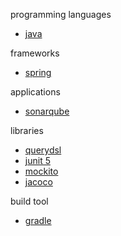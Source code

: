 programming languages
- [java](./java/README.md)

frameworks
- [spring](./spring/README.md)

applications
- [sonarqube](./sonarqube/README.md)

libraries
- [querydsl](./querydsl/README.md)
- [junit 5](./testing/junit5/README.md)
- [mockito](./testing/mockito/README.md)
- [jacoco](./testing/jacoco/README.md)

build tool
- [gradle](./gradle/README.md)
